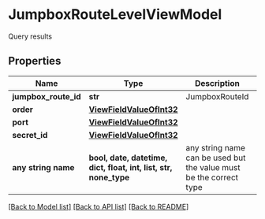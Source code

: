 # JumpboxRouteLevelViewModel

Query results

## Properties
Name | Type | Description | Notes
------------ | ------------- | ------------- | -------------
**jumpbox_route_id** | **str** | JumpboxRouteId | [optional] 
**order** | [**ViewFieldValueOfInt32**](ViewFieldValueOfInt32.md) |  | [optional] 
**port** | [**ViewFieldValueOfInt32**](ViewFieldValueOfInt32.md) |  | [optional] 
**secret_id** | [**ViewFieldValueOfInt32**](ViewFieldValueOfInt32.md) |  | [optional] 
**any string name** | **bool, date, datetime, dict, float, int, list, str, none_type** | any string name can be used but the value must be the correct type | [optional]

[[Back to Model list]](../README.md#documentation-for-models) [[Back to API list]](../README.md#documentation-for-api-endpoints) [[Back to README]](../README.md)


